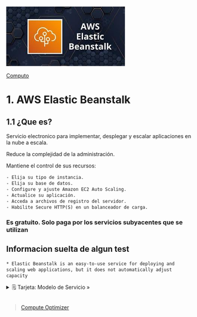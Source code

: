 ![Amazon Beanstalk](../../00_assets/Computo/beanstalk-logo.jpeg)

[Computo](../../01-Computo/)

# 1. AWS Elastic Beanstalk

## 1.1 ¿Que es?

Servicio electronico para implementar, desplegar y escalar aplicaciones en la nube a escala.

Reduce la complejidad de la administración.

Mantiene el control de sus recursos:

    - Elija su tipo de instancia.
    - Elija su base de datos.
    - Configure y ajuste Amazon EC2 Auto Scaling.
    - Actualice su aplicación.
    - Acceda a archivos de registro del servidor.
    - Habilite Secure HTTP(S) en un balanceador de carga.

### Es gratuito. Solo paga por los servicios subyacentes que se utilizan

## Informacion suelta de algun test

    * Elastic Beanstalk is an easy-to-use service for deploying and scaling web applications, but it does not automatically adjust capacity
    

<details>
<summary>🗒 Tarjeta: Modelo de Servicio »</summary>

| Pertenece a:  |
| ---- |
| PaaS |

</details>


<br/>

> [Compute Optimizer](./compute_optimizer.md)

<br/>
